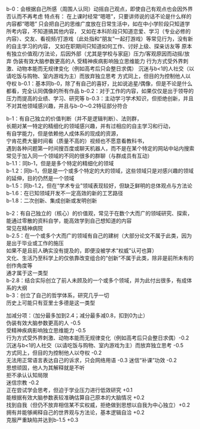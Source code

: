 <title>b-x层级表</title>
b-0：会根据自己所感（周围人认同）动摇自己观点，即使自己有观点也会因外界否认而不再考虑  
特点有：  
在上课时经常“嗯嗯”，只要讲师说的话不论是什么样的内容都“嗯嗯”  
只会把自己的思维广度放在日常生活中，如在中小学阶段只知道学所考内容，不知道搞其他内容，  
又如在本科阶段只知道恋爱、学习（专业必修的内容）、交友、看视频/打游戏（此处指和“朋友”一起打游戏）等常见行为，没有新的自主学习的内容，  
又如在职期间只知道如何工作、讨好上级、探亲访友等  
原本有独立价值观/方法论，后因外部（尤其是学校与家庭）压力/客观原因而动摇/放弃  
伪装有效大脑参数更高的人  
受精神疾病影响独立思维能力  
行为方式受外界刺激、动物本能而无规律变化（例如高考后只会整日求偶）  
沉迷与b<1的人社交（以请吃饭与购物、室内游戏为主）而放弃独立思考  
方式同上，但目的为控制他人以夺权  
b-0.1：基本同b-0，除了有自己的喜好，比如说追星/偶像，但是不论是什么都看，完全认同偶像的所有作品  
b-0.2：对于工作的内容，如果仅仅是出于领导的压力而提高的业绩、学习、研究等  
b-0.3：主动学刁学术知识，但拒绝创新，并且不对其他领域感兴趣，并且与b-0～0.2特征部分符合  

b-1：有自己独立的价值判断（并不是逻辑判断）、法则群，  
长期对某一特定的精细化的领域感兴趣，并有过相应的自主学习和行动，  
有自学能力，但是依赖他人成体系的现成的资源，  
宁肯花费大量时间看（质量不高的）视频也不愿意看教科书，  
遇到各种问题第一时间搜百度或聊天机器人，而不是在某个特定的网站中站内搜索    
常见于加入同一个领域的不同的很多的群聊（与群成员有互动）    
b-1.1：同b-1，但是是多个特定的精细化的领域  
b-1.2：同b-1，但是是一个或多个特定的大的领域，这些领域只是对感兴趣的领域的延伸，目的仍然是一个领域  
b-1.5：同b-1.2，但在“学术专业”领域表现较好，但缺乏鲜明的总体观点与方法论  
b-1.6：在已知领域开发不一定高效的新的工艺路径  
b-1.8：二次创新、集成创新或发明创新  

b-2：有自己独立的（核心）的价值观，常见于在数个大而广的领域研究、探索，能通过零散的资料自学，能高效学到自己想知道的内容  
常见在精神病院  
b-2.5：在一个或多个大而广的领域有自己的建树（大部分论文不属于此类，因为是出于毕业或工作的施压  
如果不是且前人确实没有提及的，即便没被学术“权威”认可也算）  
文化、生活乃至科学上的仅依靠改变组合的“创新”不属于此类，除非是前所未有的创作角度等  
通才属于这一类型  
b-2.8：结合实际创立了前人未顾及的一个或多个领域，并为此付出很多，有成体系的大纲  
b-3：创立了自己的哲学体系，研究几乎一切  
历史上可能只有亚里士多德是这一类型  

加减分项：（加分最多加到2.4；减分最多减0.8，扣到0为止）  
伪装有效大脑参数更高的人 -0.5  
受精神疾病影响独立思维能力 -0.5  
行为方式受外界刺激、动物本能而无规律变化（例如高考后只会整日求偶）-0.2  
沉迷与b<1的人社交（以请吃饭与购物、室内游戏为主）而放弃独立思考 -0.5  
方式同上，但目的为控制他人以夺权 -0.2  
无法用正常语言表达自己的诉求，只会网络用语 -0.3
迷信“补课”功效 -0.2  
思想顽固，他人为其解释就是不听  
拒不承认认知局限  
迷信宗教 -0.2  
正在尝试学会思考，但迫于学业压力进行低效研究 +0.1  
能根据有效大脑参数表较准确估算自己原本的大脑情况 +0.2  
找到自我（但仍不放弃相信某不实权威，拒绝做到思想以自我为中心独立）+0.2  
拥有并能够阐释自己的世界观与方法论，基本逻辑自洽 +0.2  
克服严重缺陷并达到b-1.5 +0.3  

